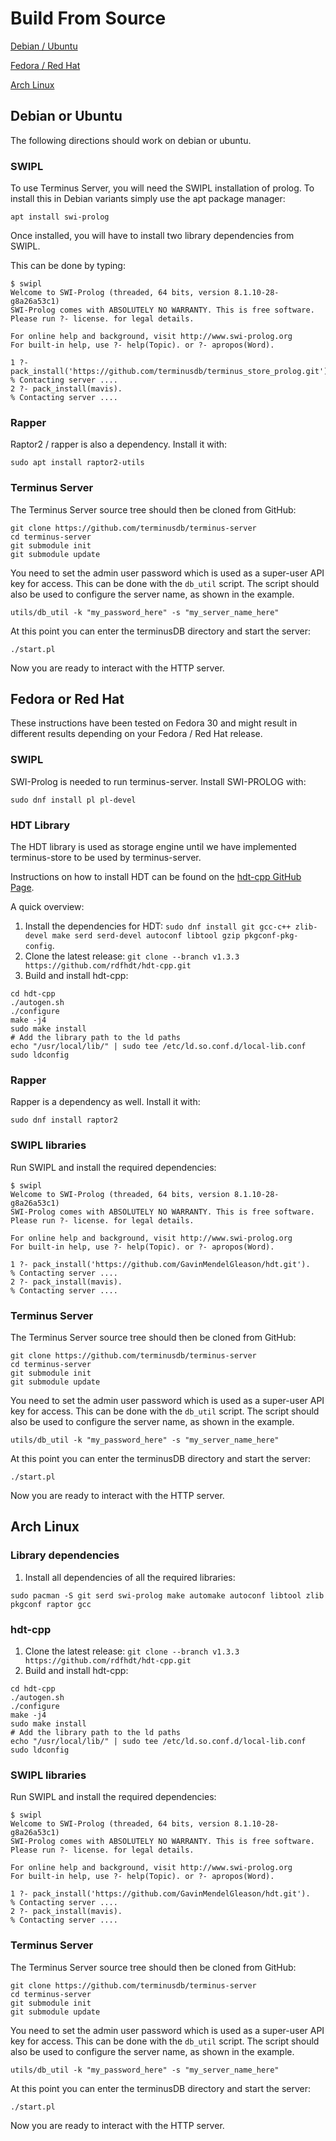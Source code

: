 # Build From Source

[Debian / Ubuntu](#debian-or-ubuntu)

[Fedora / Red Hat](#fedora-or-red-hat)

[Arch Linux](#arch-linux)

## Debian or Ubuntu

The following directions should work on debian or ubuntu.

### SWIPL

To use Terminus Server, you will need the SWIPL installation of
prolog. To install this in Debian variants simply use the apt package
manager:

```
apt install swi-prolog
```
Once installed, you will have to install two library dependencies from SWIPL. 

This can be done by typing: 

```
$ swipl
Welcome to SWI-Prolog (threaded, 64 bits, version 8.1.10-28-g8a26a53c1)
SWI-Prolog comes with ABSOLUTELY NO WARRANTY. This is free software.
Please run ?- license. for legal details.

For online help and background, visit http://www.swi-prolog.org
For built-in help, use ?- help(Topic). or ?- apropos(Word).

1 ?- pack_install('https://github.com/terminusdb/terminus_store_prolog.git').
% Contacting server ....
2 ?- pack_install(mavis). 
% Contacting server ....
```

### Rapper

Raptor2 / rapper is also a dependency. Install it with:

```
sudo apt install raptor2-utils
```

### Terminus Server

The Terminus Server source tree should then be cloned from GitHub:

```
git clone https://github.com/terminusdb/terminus-server
cd terminus-server
git submodule init
git submodule update
```

You need to set the admin user password which is used as a
super-user API key for access. This can be done with the
`db_util` script. The script should also be used to
configure the server name, as shown in the example.

```
utils/db_util -k "my_password_here" -s "my_server_name_here"
```

At this point you can enter the terminusDB directory and start the server:

```
./start.pl
```

Now you are ready to interact with the HTTP server.

## Fedora or Red Hat

These instructions have been tested on Fedora 30 and might result in different results depending on your
Fedora / Red Hat release.

### SWIPL

SWI-Prolog is needed to run terminus-server. Install SWI-PROLOG with:

```
sudo dnf install pl pl-devel
```

### HDT Library

The HDT library is used as storage engine until we have implemented terminus-store to be used by terminus-server.

Instructions on how to install HDT can be found on the [hdt-cpp GitHub Page](https://github.com/rdfhdt/hdt-cpp).

A quick overview:

1. Install the dependencies for HDT: `sudo dnf install git gcc-c++ zlib-devel make serd serd-devel autoconf libtool gzip pkgconf-pkg-config`.
2. Clone the latest release: `git clone --branch v1.3.3 https://github.com/rdfhdt/hdt-cpp.git`
3. Build and install hdt-cpp:

```
cd hdt-cpp
./autogen.sh
./configure
make -j4
sudo make install
# Add the library path to the ld paths
echo "/usr/local/lib/" | sudo tee /etc/ld.so.conf.d/local-lib.conf
sudo ldconfig
```

### Rapper

Rapper is a dependency as well. Install it with:

```
sudo dnf install raptor2 
```

### SWIPL libraries

Run SWIPL and install the required dependencies:

```
$ swipl
Welcome to SWI-Prolog (threaded, 64 bits, version 8.1.10-28-g8a26a53c1)
SWI-Prolog comes with ABSOLUTELY NO WARRANTY. This is free software.
Please run ?- license. for legal details.

For online help and background, visit http://www.swi-prolog.org
For built-in help, use ?- help(Topic). or ?- apropos(Word).

1 ?- pack_install('https://github.com/GavinMendelGleason/hdt.git').
% Contacting server ....
2 ?- pack_install(mavis).
% Contacting server ....
```


### Terminus Server

The Terminus Server source tree should then be cloned from GitHub: 

```
git clone https://github.com/terminusdb/terminus-server
cd terminus-server
git submodule init
git submodule update
```

You need to set the admin user password which is used as a
super-user API key for access. This can be done with the
`db_util` script. The script should also be used to
configure the server name, as shown in the example.

```
utils/db_util -k "my_password_here" -s "my_server_name_here"
```

At this point you can enter the terminusDB directory and start the server: 

```
./start.pl
```

Now you are ready to interact with the HTTP server. 


## Arch Linux

### Library dependencies

1. Install all dependencies of all the required libraries:

```
sudo pacman -S git serd swi-prolog make automake autoconf libtool zlib pkgconf raptor gcc
```

### hdt-cpp

1. Clone the latest release: `git clone --branch v1.3.3 https://github.com/rdfhdt/hdt-cpp.git`
2. Build and install hdt-cpp:

```
cd hdt-cpp
./autogen.sh
./configure
make -j4
sudo make install
# Add the library path to the ld paths
echo "/usr/local/lib/" | sudo tee /etc/ld.so.conf.d/local-lib.conf
sudo ldconfig
```

### SWIPL libraries

Run SWIPL and install the required dependencies:

```
$ swipl
Welcome to SWI-Prolog (threaded, 64 bits, version 8.1.10-28-g8a26a53c1)
SWI-Prolog comes with ABSOLUTELY NO WARRANTY. This is free software.
Please run ?- license. for legal details.

For online help and background, visit http://www.swi-prolog.org
For built-in help, use ?- help(Topic). or ?- apropos(Word).

1 ?- pack_install('https://github.com/GavinMendelGleason/hdt.git').
% Contacting server ....
2 ?- pack_install(mavis).
% Contacting server ....
```


### Terminus Server

The Terminus Server source tree should then be cloned from GitHub:

```
git clone https://github.com/terminusdb/terminus-server
cd terminus-server
git submodule init
git submodule update
```

You need to set the admin user password which is used as a
super-user API key for access. This can be done with the
`db_util` script. The script should also be used to
configure the server name, as shown in the example.

```
utils/db_util -k "my_password_here" -s "my_server_name_here"
```

At this point you can enter the terminusDB directory and start the server:

```
./start.pl
```

Now you are ready to interact with the HTTP server.
